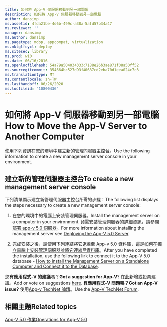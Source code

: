 ```yaml
---
title: 如何將 App-V 伺服器移動到另一部電腦
description: 如何將 App-V 伺服器移動到另一部電腦
author: dansimp
ms.assetid: 4fda21be-4d6b-499c-a38a-5afd57b34a47
ms.reviewer: ''
manager: dansimp
ms.author: dansimp
ms.pagetype: mdop, appcompat, virtualization
ms.mktglfcycl: deploy
ms.sitesec: library
ms.prod: w10
ms.date: 06/16/2016
ms.openlocfilehash: 54a79a504034333c7188e26b3ae871f08a50ff52
ms.sourcegitcommit: 354664bc527d93f80687cd2eba70d1eea024c7c3
ms.translationtype: MT
ms.contentlocale: zh-TW
ms.lasthandoff: 06/26/2020
ms.locfileid: "10800436"
---
```

# <span data-ttu-id="b9ad3-103">如何將 App-V 伺服器移動到另一部電腦</span><span class="sxs-lookup"><span data-stu-id="b9ad3-103">How to Move the App-V Server to Another Computer</span></span>


<span data-ttu-id="b9ad3-104">使用下列資訊在您的環境中建立新的管理伺服器主控台。</span><span class="sxs-lookup"><span data-stu-id="b9ad3-104">Use the following information to create a new management server console in your environment.</span></span>

## <span data-ttu-id="b9ad3-105">建立新的管理伺服器主控台</span><span class="sxs-lookup"><span data-stu-id="b9ad3-105">To create a new management server console</span></span>


<span data-ttu-id="b9ad3-106">下列清單顯示建立新管理伺服器主控台所需的步驟：</span><span class="sxs-lookup"><span data-stu-id="b9ad3-106">The following list displays the steps necessary to create a new management server console:</span></span>

1.  <span data-ttu-id="b9ad3-107">在您的環境中的電腦上安裝管理伺服器。</span><span class="sxs-lookup"><span data-stu-id="b9ad3-107">Install the management server on a computer in your environment.</span></span> <span data-ttu-id="b9ad3-108">如需安裝管理伺服器的詳細資訊，請參閱[部署 app-v 5.0 伺服器](deploying-the-app-v-50-server.md)。</span><span class="sxs-lookup"><span data-stu-id="b9ad3-108">For more information about installing the management server see [Deploying the App-V 5.0 Server](deploying-the-app-v-50-server.md).</span></span>

2.  <span data-ttu-id="b9ad3-109">完成安裝之後，請使用下列連結將它連線至 App-v 5.0 資料庫，這是[如何在獨立電腦上安裝管理伺服器並將它連線至資料庫](how-to-install-the-management-server-on-a-standalone-computer-and-connect-it-to-the-database.md)。</span><span class="sxs-lookup"><span data-stu-id="b9ad3-109">After you have completed the installation, use the following link to connect it to the App-V 5.0 database - [How to install the Management Server on a Standalone Computer and Connect it to the Database](how-to-install-the-management-server-on-a-standalone-computer-and-connect-it-to-the-database.md).</span></span>

<span data-ttu-id="b9ad3-110">您**有應用程式-V 的建議**嗎？</span><span class="sxs-lookup"><span data-stu-id="b9ad3-110">**Got a suggestion for App-V**?</span></span> <span data-ttu-id="b9ad3-111">在[此](http://appv.uservoice.com/forums/280448-microsoft-application-virtualization)新增或投票建議。</span><span class="sxs-lookup"><span data-stu-id="b9ad3-111">Add or vote on suggestions [here](http://appv.uservoice.com/forums/280448-microsoft-application-virtualization).</span></span> **<span data-ttu-id="b9ad3-112">有應用程式-V 問題嗎？</span><span class="sxs-lookup"><span data-stu-id="b9ad3-112">Got an App-V issue?</span></span>** <span data-ttu-id="b9ad3-113">使用[App-v TechNet 論壇](https://social.technet.microsoft.com/Forums/home?forum=mdopappv)。</span><span class="sxs-lookup"><span data-stu-id="b9ad3-113">Use the [App-V TechNet Forum](https://social.technet.microsoft.com/Forums/home?forum=mdopappv).</span></span>

## <span data-ttu-id="b9ad3-114">相關主題</span><span class="sxs-lookup"><span data-stu-id="b9ad3-114">Related topics</span></span>


[<span data-ttu-id="b9ad3-115">App-V 5.0 作業</span><span class="sxs-lookup"><span data-stu-id="b9ad3-115">Operations for App-V 5.0</span></span>](operations-for-app-v-50.md)

 

 






